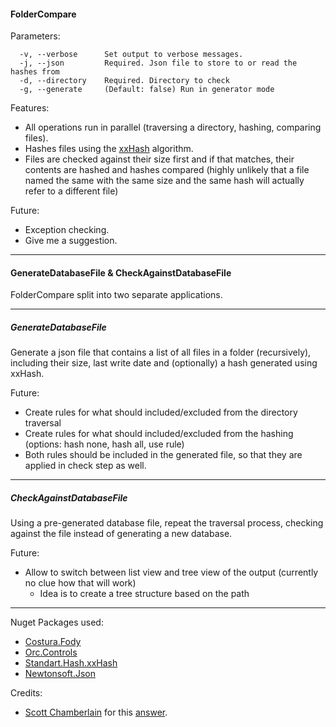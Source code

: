 #### FolderCompare

Parameters:

````
  -v, --verbose      Set output to verbose messages.
  -j, --json         Required. Json file to store to or read the hashes from
  -d, --directory    Required. Directory to check
  -g, --generate     (Default: false) Run in generator mode
```` 

Features:
* All operations run in parallel (traversing a directory, hashing, comparing files).
* Hashes files using the [xxHash](http://cyan4973.github.io/xxHash/) algorithm.
* Files are checked against their size first and if that matches, their contents are hashed and hashes compared (highly unlikely that a file named the same with the same size and the same hash will actually refer to a different file)

Future:
* Exception checking.
* Give me a suggestion.

---
#### GenerateDatabaseFile & CheckAgainstDatabaseFile
FolderCompare split into two separate applications.

---
##### GenerateDatabaseFile
Generate a json file that contains a list of all files in a folder (recursively), including their size, last write date and (optionally) a hash generated using xxHash.

Future:
* Create rules for what should included/excluded from the directory traversal
* Create rules for what should included/excluded from the hashing (options: hash none, hash all, use rule)
* Both rules should be included in the generated file, so that they are applied in check step as well.

---

##### CheckAgainstDatabaseFile
Using a pre-generated database file, repeat the traversal process, checking against the file instead of generating a new database.

Future:
* Allow to switch between list view and tree view of the output (currently no clue how that will work)
  * Idea is to create a tree structure based on the path

---

Nuget Packages used:
* [Costura.Fody](https://www.nuget.org/packages/Costura.Fody/)
* [Orc.Controls](https://www.nuget.org/packages/Orc.Controls/)
* [Standart.Hash.xxHash](https://www.nuget.org/packages/Standart.Hash.xxHash/)
* [Newtonsoft.Json](https://www.nuget.org/packages/Newtonsoft.Json/)

Credits:
* [Scott Chamberlain](https://stackoverflow.com/users/80274/scott-chamberlain) for this [answer](https://stackoverflow.com/a/46516878). 
